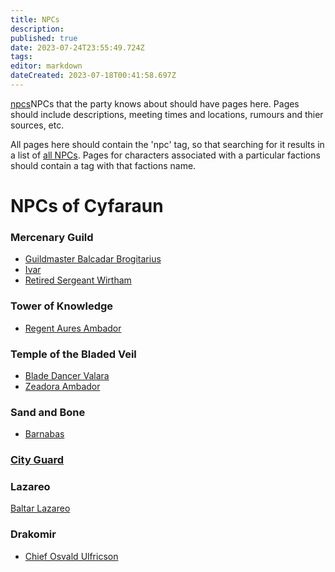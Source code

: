 ```yaml
---
title: NPCs
description: 
published: true
date: 2023-07-24T23:55:49.724Z
tags: 
editor: markdown
dateCreated: 2023-07-18T00:41:58.697Z
---
```


[npcs](/npcs)NPCs that the party knows about should have pages here. Pages should include descriptions, meeting times and locations, rumours and thier sources, etc.

All pages here should contain the 'npc' tag, so that searching for it results in a list of [all NPCs](https://dwiki.whateverishere.net/t/npc?sort=title).
Pages for characters associated with a particular factions should contain a tag with that factions name.

# NPCs of Cyfaraun
### Mercenary Guild
- [Guildmaster Balcadar Brogitarius](/npcs/Balcadar_Brogitarius)
- [Ivar](/npcs/Ivar)
- [Retired Sergeant Wirtham](/npcs/Retired_Sergeant_Wirtham)

### Tower of Knowledge
- [Regent Aures Ambador](/npcs/aures_ambador)

### Temple of the Bladed Veil
- [Blade Dancer Valara](/npcs/Blade_Dancer_Valara)
- [Zeadora Ambador](/npcs/zeadora_ambador)

### Sand and Bone

- [Barnabas](/npcs/barnabas)

### [City Guard](/factions/city_guard)
### Lazareo
 [Baltar Lazareo](/npcs/baltar_lazareo)

### Drakomir
- [Chief Osvald Ulfricson](/npcs/baltar_lazareo)